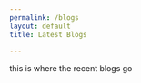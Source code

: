 ```yaml
---
permalink: /blogs
layout: default
title: Latest Blogs
 
---
```



this is where the recent blogs go
